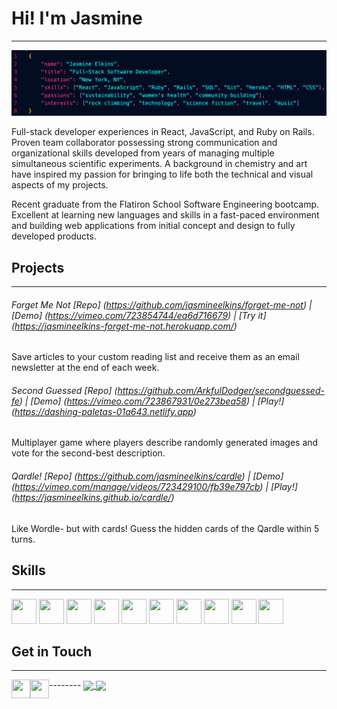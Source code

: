 # Hi! I'm Jasmine
--------
![alt text](images/banner.png)


Full-stack developer experiences in React, JavaScript, and Ruby on Rails. Proven team collaborator possessing strong communication and organizational skills developed from years of managing multiple simultaneous scientific experiments. A background in chemistry and art have inspired my passion for bringing to life both the technical and visual aspects of my projects. 

Recent graduate from the Flatiron School Software Engineering bootcamp. Excellent at learning new languages and skills in a fast-paced environment and building web applications from initial concept and design to fully developed products. 

## Projects
--------

###### Forget Me Not [Repo] (https://github.com/jasmineelkins/forget-me-not) | [Demo] (https://vimeo.com/723854744/ea6d716679) | [Try it] (https://jasmineelkins-forget-me-not.herokuapp.com/)
Save articles to your custom reading list and receive them as an email newsletter at the end of each week.

###### Second Guessed [Repo] (https://github.com/ArkfulDodger/secondguessed-fe) | [Demo] (https://vimeo.com/723867931/0e273bea58) | [Play!] (https://dashing-paletas-01a643.netlify.app)
Multiplayer game where players describe randomly generated images and vote for the second-best description.

###### Qardle! [Repo] (https://github.com/jasmineelkins/cardle) | [Demo] (https://vimeo.com/manage/videos/723429100/fb39e797cb) | [Play!] (https://jasmineelkins.github.io/cardle/)
Like Wordle- but with cards! Guess the hidden cards of the Qardle within 5 turns.

## Skills
--------
<p float="left">
<img src="https://cdn.jsdelivr.net/gh/devicons/devicon/icons/react/react-original.svg" width="40" height="40">
<img src="https://cdn.jsdelivr.net/gh/devicons/devicon/icons/javascript/javascript-original.svg" width="40" height="40">
<img src="https://cdn.jsdelivr.net/gh/devicons/devicon/icons/rails/rails-original-wordmark.svg" width="40" height="40">
<img src="https://cdn.jsdelivr.net/gh/devicons/devicon/icons/html5/html5-original.svg" width="40" height="40">
<img src="https://cdn.jsdelivr.net/gh/devicons/devicon/icons/css3/css3-original.svg" width="40" height="40">
<img src="https://cdn.jsdelivr.net/gh/devicons/devicon/icons/vscode/vscode-original.svg" width="40" height="40">
<img src="https://cdn.jsdelivr.net/gh/devicons/devicon/icons/heroku/heroku-original.svg" width="40" height="40">
<img src="https://cdn.jsdelivr.net/gh/devicons/devicon/icons/postgresql/postgresql-original.svg" width="40" height="40">
<img src="https://cdn.jsdelivr.net/gh/devicons/devicon/icons/sqlite/sqlite-original.svg" width="40" height="40">
<img src="https://cdn.jsdelivr.net/gh/devicons/devicon/icons/git/git-original.svg" width="40" height="40">
</p>

## Get in Touch
--------
<p>
 <a href="https://www.linkedin.com/in/jasmine-elkins/" target="blank"><img align="left" src="https://cdn.jsdelivr.net/gh/devicons/devicon/icons/linkedin/linkedin-original.svg" height="30" width="30" /></a>
<a href="https://medium.com/@jasmine.elkins" target="blank"><img align="left" src="https://www.svgrepo.com/show/354057/medium-icon.svg" height="30" width="30" /></a>
</p>
--------

<a href="https://github-readme-stats.vercel.app/api?username=jasmineelkins&show_icons=true&theme=radical">
  <img align="center" src="https://github-readme-stats.vercel.app/api?username=jasmineelkins&show_icons=true&theme=radical" />
</a>
<a href="https://github-readme-stats.vercel.app/api/top-langs/?username=jasmineelkins&layout=compact&theme=radical">
  <img align="center" src="https://github-readme-stats.vercel.app/api/top-langs/?username=jasmineelkins&layout=compact&theme=radical" />
</a>

          
